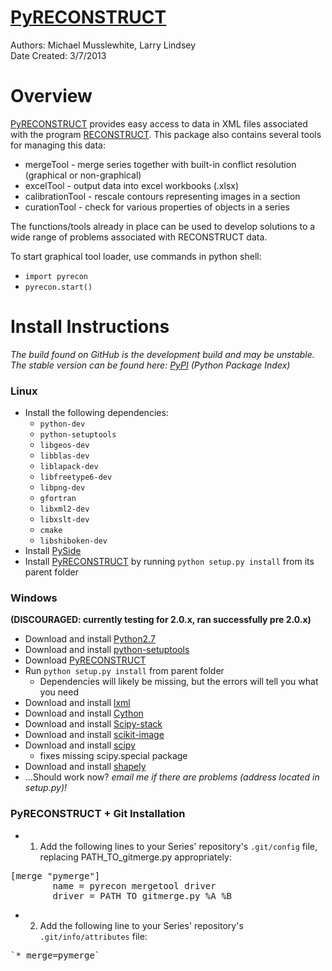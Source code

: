 [PyRECONSTRUCT](https://pypi.python.org/pypi/PyRECONSTRUCT)
=============
Authors: Michael Musslewhite, Larry Lindsey<br>
Date Created: 3/7/2013<br>


# Overview
[PyRECONSTRUCT](https://pypi.python.org/pypi/PyRECONSTRUCT) provides easy access to data in XML files associated with the program [RECONSTRUCT](http://synapses.clm.utexas.edu/tools/reconstruct/reconstruct.stm).
This package also contains several tools for managing this data:
* mergeTool - merge series together with built-in conflict resolution (graphical or non-graphical)
* excelTool - output data into excel workbooks (.xlsx)
* calibrationTool - rescale contours representing images in a section
* curationTool - check for various properties of objects in a series

The functions/tools already in place can be used to develop solutions to a wide range of problems associated with RECONSTRUCT data.

To start graphical tool loader, use commands in python shell:
* `import pyrecon`
* `pyrecon.start()`

# Install Instructions
*The build found on GitHub is the development build and may be unstable.*<br>
*The stable version can be found here: [PyPI](https://pypi.python.org/pypi/PyRECONSTRUCT) (Python Package Index)*

### Linux
* Install the following dependencies:
    * `python-dev`
    * `python-setuptools`
    * `libgeos-dev`
    * `libblas-dev`
    * `liblapack-dev`
    * `libfreetype6-dev`
    * `libpng-dev`
    * `gfortran`
    * `libxml2-dev`
    * `libxslt-dev`
    * `cmake`
    * `libshiboken-dev`
* Install [PySide](http://qt-project.org/wiki/PySide)
* Install [PyRECONSTRUCT](https://pypi.python.org/pypi/PyRECONSTRUCT) by running `python setup.py install` from its parent folder

### Windows
**(DISCOURAGED: currently testing for 2.0.x, ran successfully pre 2.0.x)**
* Download and install [Python2.7](http://www.python.org/download/releases/2.7.6/)
* Download and install [python-setuptools](http://python-distribute.org/distribute_setup.py)
* Download [PyRECONSTRUCT](https://pypi.python.org/pypi/PyRECONSTRUCT)
* Run `python setup.py install` from parent folder
    * Dependencies will likely be missing, but the errors will tell you what you need
* Download and install [lxml](http://www.lfd.uci.edu/~gohlke/pythonlibs/#lxml)
* Download and install [Cython](http://www.lfd.uci.edu/~gohlke/pythonlibs/#cython)
* Download and install [Scipy-stack](http://www.lfd.uci.edu/~gohlke/pythonlibs/#scipy-stack)
* Download and install [scikit-image](http://www.lfd.uci.edu/~gohlke/pythonlibs/#scikit-image)
* Download and install [scipy](http://www.lfd.uci.edu/~gohlke/pythonlibs/#scipy)
    * fixes missing scipy.special package
* Download and install [shapely](http://www.lfd.uci.edu/~gohlke/pythonlibs/#shapely)
* ...Should work now?
	*email me if there are problems (address located in setup.py)!*

### PyRECONSTRUCT + Git Installation
* 1) Add the following lines to your Series' repository's `.git/config` file, replacing PATH_TO_gitmerge.py appropriately:
<pre>
[merge "pymerge"]
        name = pyrecon mergetool driver
        driver = PATH_TO_gitmerge.py %A %B
</pre>

* 2) Add the following line to your Series' repository's `.git/info/attributes` file:
<pre>
`* merge=pymerge`


